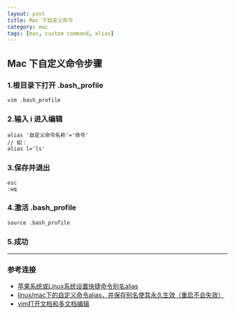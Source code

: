 ```yaml
---
layout: post
title: Mac 下自定义命令
category: mac
tags: [mac, custom command, alias]
---
```


## Mac 下自定义命令步骤

### 1.根目录下打开 .bash_profile

```
vim .bash_profile
```


### 2.输入 i 进入编辑

```
alias '自定义命令名称'='命令'
// 如：
alias l='ls'
```

### 3.保存并退出

```
esc
:wq
```

### 4.激活 .bash_profile

```
source .bash_profile
```

### 5.成功

---

### 参考连接

- [苹果系统或Linux系统设置快捷命令别名alias](http://jingyan.baidu.com/article/d45ad148e801c769552b800c.html)
- [linux/mac下的自定义命令alias，并保存别名使其永久生效（重启不会失效）](http://blog.csdn.net/jianglei421/article/details/8510723)
- [ vim打开文档和多文档编辑](http://blog.csdn.net/huiguixian/article/details/6231425)
